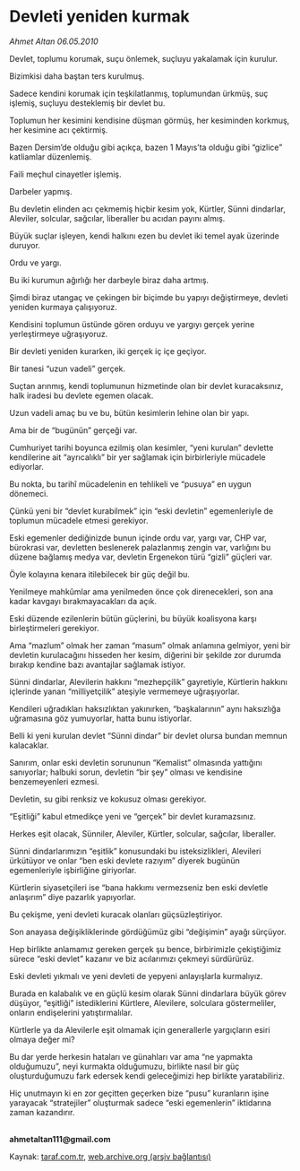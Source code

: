 # Devleti yeniden kurmak

*Ahmet Altan  06.05.2010*

<div class="yazi"><p>Devlet, toplumu korumak, suçu önlemek, suçluyu yakalamak için kurulur.</p>
<p>Bizimkisi daha baştan ters kurulmuş.</p>
<p>Sadece kendini korumak için teşkilatlanmış, toplumundan ürkmüş, suç işlemiş, suçluyu desteklemiş bir devlet bu.</p>
<p>Toplumun her kesimini kendisine düşman görmüş, her kesiminden korkmuş, her kesimine acı çektirmiş.</p>
<p>Bazen Dersim’de olduğu gibi açıkça, bazen 1 Mayıs’ta olduğu gibi “gizlice” katliamlar düzenlemiş.</p>
<p>Faili meçhul cinayetler işlemiş.</p>
<p>Darbeler yapmış.</p>
<p>Bu devletin elinden acı çekmemiş hiçbir kesim yok, Kürtler, Sünni dindarlar, Aleviler, solcular, sağcılar, liberaller bu acıdan payını almış.</p>
<p>Büyük suçlar işleyen, kendi halkını ezen bu devlet iki temel ayak üzerinde duruyor.</p>
<p>Ordu ve yargı.</p>
<p>Bu iki kurumun ağırlığı her darbeyle biraz daha artmış.</p>
<p>Şimdi biraz utangaç ve çekingen bir biçimde bu yapıyı değiştirmeye, devleti yeniden kurmaya çalışıyoruz.</p>
<p>Kendisini toplumun üstünde gören orduyu ve yargıyı gerçek yerine yerleştirmeye uğraşıyoruz.</p>
<p>Bir devleti yeniden kurarken, iki gerçek iç içe geçiyor.</p>
<p>Bir tanesi “uzun vadeli” gerçek.</p>
<p>Suçtan arınmış, kendi toplumunun hizmetinde olan bir devlet kuracaksınız, halk iradesi bu devlete egemen olacak.</p>
<p>Uzun vadeli amaç bu ve bu, bütün kesimlerin lehine olan bir yapı.</p>
<p>Ama bir de “bugünün” gerçeği var.</p>
<p>Cumhuriyet tarihi boyunca ezilmiş olan kesimler, “yeni kurulan” devlette kendilerine ait “ayrıcalıklı” bir yer sağlamak için birbirleriyle mücadele ediyorlar.</p>
<p>Bu nokta, bu tarihî mücadelenin en tehlikeli ve “pusuya” en uygun dönemeci.</p>
<p>Çünkü yeni bir “devlet kurabilmek” için “eski devletin” egemenleriyle de toplumun mücadele etmesi gerekiyor.</p>
<p>Eski egemenler dediğinizde bunun içinde ordu var, yargı var, CHP var, bürokrasi var, devletten beslenerek palazlanmış zengin var, varlığını bu düzene bağlamış medya var, devletin Ergenekon türü “gizli” güçleri var.</p>
<p>Öyle kolayına kenara itilebilecek bir güç değil bu.</p>
<p>Yenilmeye mahkûmlar ama yenilmeden önce çok direnecekleri, son ana kadar kavgayı bırakmayacakları da açık.</p>
<p>Eski düzende ezilenlerin bütün güçlerini, bu büyük koalisyona karşı birleştirmeleri gerekiyor.</p>
<p>Ama “mazlum” olmak her zaman “masum” olmak anlamına gelmiyor, yeni bir devletin kurulacağını hisseden her kesim, diğerini bir şekilde zor durumda bırakıp kendine bazı avantajlar sağlamak istiyor.</p>
<p>Sünni dindarlar, Alevilerin hakkını “mezhepçilik” gayretiyle, Kürtlerin hakkını içlerinde yanan “milliyetçilik” ateşiyle vermemeye uğraşıyorlar.</p>
<p>Kendileri uğradıkları haksızlıktan yakınırken, “başkalarının” aynı haksızlığa uğramasına göz yumuyorlar, hatta bunu istiyorlar.</p>
<p>Belli ki yeni kurulan devlet “Sünni dindar” bir devlet olursa bundan memnun kalacaklar.</p>
<p>Sanırım, onlar eski devletin sorununun “Kemalist” olmasında yattığını sanıyorlar; halbuki sorun, devletin “bir şey” olması ve kendisine benzemeyenleri ezmesi.</p>
<p>Devletin, su gibi renksiz ve kokusuz olması gerekiyor.</p>
<p>“Eşitliği” kabul etmedikçe yeni ve “gerçek” bir devlet kuramazsınız.</p>
<p>Herkes eşit olacak, Sünniler, Aleviler, Kürtler, solcular, sağcılar, liberaller.</p>
<p>Sünni dindarlarımızın “eşitlik” konusundaki bu isteksizlikleri, Alevileri ürkütüyor ve onlar “ben eski devlete razıyım” diyerek bugünün egemenleriyle işbirliğine giriyorlar.</p>
<p>Kürtlerin siyasetçileri ise “bana hakkımı vermezseniz ben eski devletle anlaşırım” diye pazarlık yapıyorlar.</p>
<p>Bu çekişme, yeni devleti kuracak olanları güçsüzleştiriyor.</p>
<p>Son anayasa değişikliklerinde gördüğümüz gibi “değişimin” ayağı sürçüyor.</p>
<p>Hep birlikte anlamamız gereken gerçek şu bence, birbirimizle çekiştiğimiz sürece “eski devlet” kazanır ve biz acılarımızı çekmeyi sürdürürüz.</p>
<p>Eski devleti yıkmalı ve yeni devleti de yepyeni anlayışlarla kurmalıyız.</p>
<p>Burada en kalabalık ve en güçlü kesim olarak Sünni dindarlara büyük görev düşüyor, “eşitliği” istediklerini Kürtlere, Alevilere, solculara göstermeliler, onların endişelerini yatıştırmalılar.</p>
<p>Kürtlerle ya da Alevilerle eşit olmamak için generallerle yargıçların esiri olmaya değer mi?</p>
<p>Bu dar yerde herkesin hataları ve günahları var ama “ne yapmakta olduğumuzu”, neyi kurmakta olduğumuzu, birlikte nasıl bir güç oluşturduğumuzu fark edersek kendi geleceğimizi hep birlikte yaratabiliriz.</p>
<p>Hiç unutmayın ki en zor geçitten geçerken bize “pusu” kuranların işine yarayacak “stratejiler” oluşturmak sadece “eski egemenlerin” iktidarına zaman kazandırır.</p>
<p><b><br/>ahmetaltan111@gmail.com</b></p></div>

Kaynak: [taraf.com.tr](http://www.taraf.com.tr:80/ahmet-altan/makale-devleti-yeniden-kurmak.htm), [web.archive.org (arşiv bağlantısı)](http://web.archive.org/web/20100509014050/http://www.taraf.com.tr:80/ahmet-altan/makale-devleti-yeniden-kurmak.htm)
